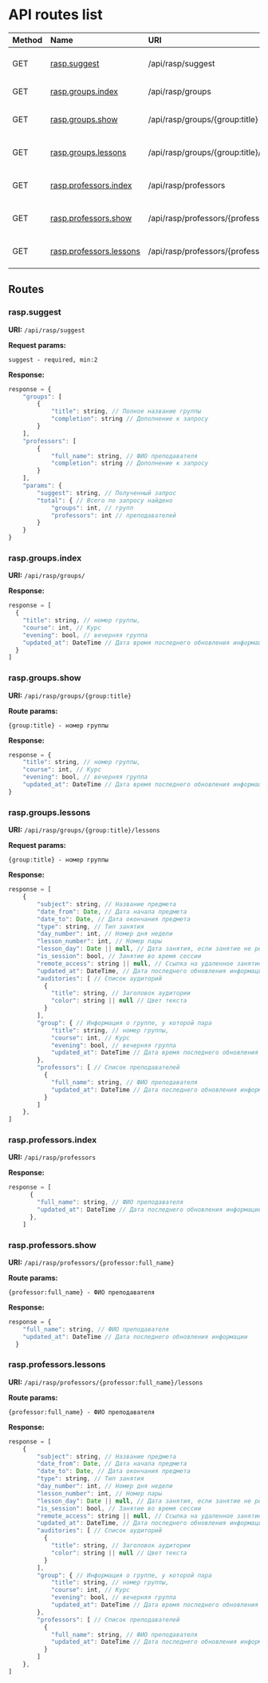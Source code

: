 # API routes list

| Method | Name                                              | URI                                                | Description                           |
|:-------|:--------------------------------------------------|:---------------------------------------------------|:--------------------------------------|
| GET    | [rasp.suggest](#raspsuggest)                      | /api/rasp/suggest                                  | Возвращает подсказки для поиска       |
| GET    | [rasp.groups.index](#raspgroupsindex)             | /api/rasp/groups                                   | Возвращает список групп               |
| GET    | [rasp.groups.show](#raspgroupsshow)               | /api/rasp/groups/{group:title}                     | Возвращает информацию о группе        |
| GET    | [rasp.groups.lessons](#raspgroupslessons)         | /api/rasp/groups/{group:title}/lessons             | Возвращает расписание группы          |
| GET    | [rasp.professors.index](#raspprofessorsindex)     | /api/rasp/professors                               | Возвращает список преподавателей      |
| GET    | [rasp.professors.show](#raspprofessorsshow)       | /api/rasp/professors/{professor:full_name}         | Возвращает информацию о преподавателе |
| GET    | [rasp.professors.lessons](#raspprofessorslessons) | /api/rasp/professors/{professor:full_name}/lessons | Возвращает расписание преподавателя   |

## Routes 
 
### rasp.suggest

**URI:** `/api/rasp/suggest`

**Request params:**
```
suggest - required, min:2
```
**Response:**
```javascript
response = {
    "groups": [
        {
            "title": string, // Полное название группы
            "completion": string // Дополнение к запросу
        }
    ],
    "professors": [
        {
            "full_name": string, // ФИО преподавателя
            "completion": string // Дополнение к запросу
        }
    ],
    "params": {
        "suggest": string, // Полученный запрос
        "total": { // Всего по запросу найдено
            "groups": int, // групп
            "professors": int // преподавателей
        }
    }
}
```


### rasp.groups.index

**URI:** `/api/rasp/groups/`

**Response:**
``` javascript
response = [
  {
    "title": string, // номер группы,
    "course": int, // Курс
    "evening": bool, // вечерняя группа
    "updated_at": DateTime // Дата время последнего обновления информации о группе и расписания
  }
]
```

### rasp.groups.show

**URI:** `/api/rasp/groups/{group:title}`

**Route params:**
```
{group:title} - номер группы
```

**Response:**
``` javascript
response = {
    "title": string, // номер группы,
    "course": int, // Курс
    "evening": bool, // вечерняя группа
    "updated_at": DateTime // Дата время последнего обновления информации о группе и расписания
}
```

### rasp.groups.lessons

**URI:** `/api/rasp/groups/{group:title}/lessons`

**Request params:**
```
{group:title} - номер группы
```

**Response:**
``` javascript
response = [
    {
        "subject": string, // Название предмета
        "date_from": Date, // Дата начала предмета
        "date_to": Date, // Дата окончания предмета
        "type": string, // Тип занятия
        "day_number": int, // Номер дня недели
        "lesson_number": int, // Номер пары
        "lesson_day": Date || null, // Дата занятия, если занятие не регулярное
        "is_session": bool, // Занятие во время сессии
        "remote_access": string || null, // Ссылка на удаленное занятие, если есть
        "updated_at": DateTime, // Дата последнего обновления информации
        "auditories": [ // Список аудиторий
          {
            "title": string, // Заголовок аудитории
            "color": string || null // Цвет текста
          }
        ],
        "group": { // Информация о группе, у которой пара
            "title": string, // номер группы,
            "course": int, // Курс
            "evening": bool, // вечерняя группа
            "updated_at": DateTime // Дата время последнего обновления информации о группе и расписания
        },
        "professors": [ // Список преподавателей
          {
            "full_name": string, // ФИО преподавателя
            "updated_at": DateTime // Дата последнего обновления информации
          }
        ]
    },
]
```

### rasp.professors.index

**URI:** `/api/rasp/professors`

**Response:**
``` javascript
response = [
      {
        "full_name": string, // ФИО преподавателя
        "updated_at": DateTime // Дата последнего обновления информации
      },
    ]
```

### rasp.professors.show

**URI:** `/api/rasp/professors/{professor:full_name}`

**Route params:**
```
{professor:full_name} - ФИО преподавателя
```

**Response:**
``` javascript
response = {
    "full_name": string, // ФИО преподавателя
    "updated_at": DateTime // Дата последнего обновления информации
  }
```

### rasp.professors.lessons

**URI:** `/api/rasp/professors/{professor:full_name}/lessons`

**Route params:**
```
{professor:full_name} - ФИО преподавателя
```

**Response:**
``` javascript
response = [
    {
        "subject": string, // Название предмета
        "date_from": Date, // Дата начала предмета
        "date_to": Date, // Дата окончания предмета
        "type": string, // Тип занятия
        "day_number": int, // Номер дня недели
        "lesson_number": int, // Номер пары
        "lesson_day": Date || null, // Дата занятия, если занятие не регулярное
        "is_session": bool, // Занятие во время сессии
        "remote_access": string || null, // Ссылка на удаленное занятие, если есть
        "updated_at": DateTime, // Дата последнего обновления информации
        "auditories": [ // Список аудиторий
          {
            "title": string, // Заголовок аудитории
            "color": string || null // Цвет текста
          }
        ],
        "group": { // Информация о группе, у которой пара
            "title": string, // номер группы,
            "course": int, // Курс
            "evening": bool, // вечерняя группа
            "updated_at": DateTime // Дата время последнего обновления информации о группе и расписания
        },
        "professors": [ // Список преподавателей
          {
            "full_name": string, // ФИО преподавателя
            "updated_at": DateTime // Дата последнего обновления информации
          }
        ]
    },
]
```
